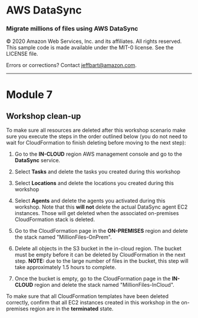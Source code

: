 # **AWS DataSync**

### Migrate millions of files using AWS DataSync

© 2020 Amazon Web Services, Inc. and its affiliates. All rights reserved.
This sample code is made available under the MIT-0 license. See the LICENSE file.

Errors or corrections? Contact [jeffbart@amazon.com](mailto:jeffbart@amazon.com).

---

# Module 7
## Workshop clean-up

To make sure all resources are deleted after this workshop scenario make sure you execute the steps in the order outlined below (you do not need to wait for CloudFormation to finish deleting before moving to the next step):

1. Go to the **IN-CLOUD** region AWS management console and go to the **DataSync** service.
2. Select **Tasks** and delete the tasks you created during this workshop
3. Select **Locations** and delete the locations you created during this workshop
4. Select **Agents** and delete the agents you activated during this workshop.  Note that this **will not** delete the actual DataSync agent EC2 instances.  Those will get deleted when the associated on-premises CloudFormation stack is deleted.

5. Go to the CloudFormation page in the **ON-PREMISES** region and delete the stack named &quot;MillionFiles-OnPrem&quot;.

6. Delete all objects in the S3 bucket in the in-cloud region.  The bucket must be empty before it can be deleted by CloudFormation in the next step.  **NOTE:** due to the large number of files in the bucket, this step will take approximately 1.5 hours to complete.
7. Once the bucket is empty, go to the CloudFormation page in the **IN-CLOUD** region and delete the stack named &quot;MillionFiles-InCloud&quot;.


To make sure that all CloudFormation templates have been deleted correctly, confirm that all EC2 instances created in this workshop in the on-premises region are in the **terminated** state.

